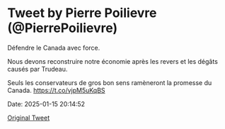 # Tweet by Pierre Poilievre (@PierrePoilievre)

Défendre le Canada avec force. 

Nous devons reconstruire notre économie après les revers et les dégâts causés par Trudeau.

Seuls les conservateurs de gros bon sens ramèneront la promesse du Canada. https://t.co/vjpM5uKqBS

Date: 2025-01-15 20:14:52

[Original Tweet](https://x.com/PierrePoilievre/status/1879623307756204413)
